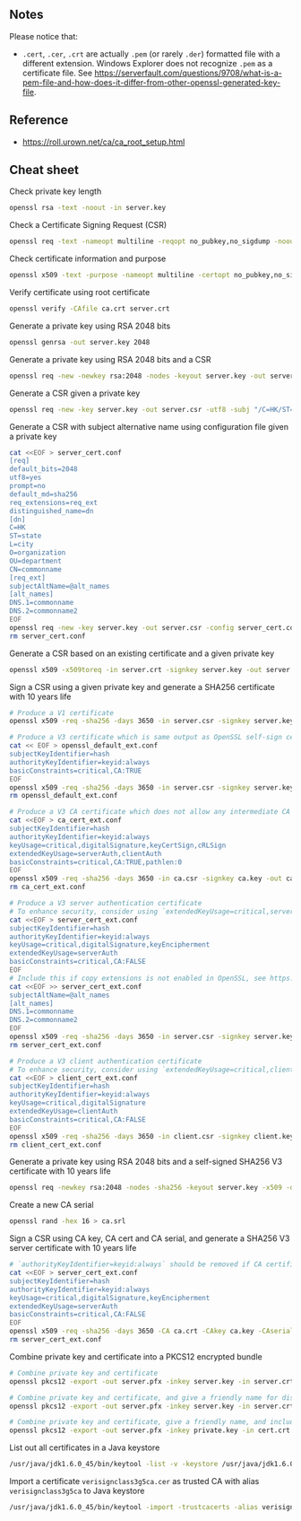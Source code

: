 ## Notes
Please notice that:
- `.cert`, `.cer`, `.crt` are actually `.pem` (or rarely `.der`) formatted file with a different extension. Windows Explorer does not recognize `.pem` as a certificate file. See https://serverfault.com/questions/9708/what-is-a-pem-file-and-how-does-it-differ-from-other-openssl-generated-key-file.

## Reference
- https://roll.urown.net/ca/ca_root_setup.html

## Cheat sheet

Check private key length
```sh
openssl rsa -text -noout -in server.key
```

Check a Certificate Signing Request (CSR)
```sh
openssl req -text -nameopt multiline -reqopt no_pubkey,no_sigdump -noout -verify -in server.csr
```

Check certificate information and purpose
```sh
openssl x509 -text -purpose -nameopt multiline -certopt no_pubkey,no_sigdump -noout -in server.crt
```

Verify certificate using root certificate
```sh
openssl verify -CAfile ca.crt server.crt
```

Generate a private key using RSA 2048 bits
```sh
openssl genrsa -out server.key 2048
```

Generate a private key using RSA 2048 bits and a CSR
```sh
openssl req -new -newkey rsa:2048 -nodes -keyout server.key -out server.csr -utf8 -subj "/C=HK/ST=state/L=city/O=organization/OU=department/CN=commonname"
```

Generate a CSR given a private key
```sh
openssl req -new -key server.key -out server.csr -utf8 -subj "/C=HK/ST=state/L=city/O=organization/OU=department/CN=commonname"
```

Generate a CSR with subject alternative name using configuration file given a private key
```sh
cat <<EOF > server_cert.conf
[req]
default_bits=2048
utf8=yes
prompt=no
default_md=sha256
req_extensions=req_ext
distinguished_name=dn
[dn]
C=HK
ST=state
L=city
O=organization
OU=department
CN=commonname
[req_ext]
subjectAltName=@alt_names
[alt_names]
DNS.1=commonname
DNS.2=commonname2
EOF
openssl req -new -key server.key -out server.csr -config server_cert.conf
rm server_cert.conf
```

Generate a CSR based on an existing certificate and a given private key
```sh
openssl x509 -x509toreq -in server.crt -signkey server.key -out server.csr
```

Sign a CSR using a given private key and generate a SHA256 certificate with 10 years life
```sh
# Produce a V1 certificate
openssl x509 -req -sha256 -days 3650 -in server.csr -signkey server.key -out server.crt

# Produce a V3 certificate which is same output as OpenSSL self-sign certificate using command `openssl req`
cat << EOF > openssl_default_ext.conf
subjectKeyIdentifier=hash
authorityKeyIdentifier=keyid:always
basicConstraints=critical,CA:TRUE
EOF
openssl x509 -req -sha256 -days 3650 -in server.csr -signkey server.key -out server.crt -extfile openssl_default_ext.conf
rm openssl_default_ext.conf

# Produce a V3 CA certificate which does not allow any intermediate CA
cat <<EOF > ca_cert_ext.conf
subjectKeyIdentifier=hash
authorityKeyIdentifier=keyid:always
keyUsage=critical,digitalSignature,keyCertSign,cRLSign
extendedKeyUsage=serverAuth,clientAuth
basicConstraints=critical,CA:TRUE,pathlen:0
EOF
openssl x509 -req -sha256 -days 3650 -in ca.csr -signkey ca.key -out ca.crt -extfile ca_cert_ext.conf
rm ca_cert_ext.conf

# Produce a V3 server authentication certificate
# To enhance security, consider using `extendedKeyUsage=critical,serverAuth`
cat <<EOF > server_cert_ext.conf
subjectKeyIdentifier=hash
authorityKeyIdentifier=keyid:always
keyUsage=critical,digitalSignature,keyEncipherment
extendedKeyUsage=serverAuth
basicConstraints=critical,CA:FALSE
EOF
# Include this if copy extensions is not enabled in OpenSSL, see https://stackoverflow.com/questions/21488845/how-can-i-generate-a-self-signed-certificate-with-subjectaltname-using-openssl
cat <<EOF >> server_cert_ext.conf
subjectAltName=@alt_names
[alt_names]
DNS.1=commonname
DNS.2=commonname2
EOF
openssl x509 -req -sha256 -days 3650 -in server.csr -signkey server.key -out server.crt -extfile server_cert_ext.conf
rm server_cert_ext.conf

# Produce a V3 client authentication certificate
# To enhance security, consider using `extendedKeyUsage=critical,clientAuth`
cat <<EOF > client_cert_ext.conf
subjectKeyIdentifier=hash
authorityKeyIdentifier=keyid:always
keyUsage=critical,digitalSignature
extendedKeyUsage=clientAuth
basicConstraints=critical,CA:FALSE
EOF
openssl x509 -req -sha256 -days 3650 -in client.csr -signkey client.key -out client.crt -extfile client_cert_ext.conf
rm client_cert_ext.conf
```

Generate a private key using RSA 2048 bits and a self-signed SHA256 V3 certificate with 10 years life
```sh
openssl req -newkey rsa:2048 -nodes -sha256 -keyout server.key -x509 -days 3650 -out server.crt -utf8 -subj "/C=HK/ST=state/L=city/O=organization/OU=department/CN=commonname"
```

Create a new CA serial
```sh
openssl rand -hex 16 > ca.srl
```

Sign a CSR using CA key, CA cert and CA serial, and generate a SHA256 V3 server certificate with 10 years life
```sh
# `authorityKeyIdentifier=keyid:always` should be removed if CA certificate does not contain `subjectKeyIdentifier`
cat <<EOF > server_cert_ext.conf
subjectKeyIdentifier=hash
authorityKeyIdentifier=keyid:always
keyUsage=critical,digitalSignature,keyEncipherment
extendedKeyUsage=serverAuth
basicConstraints=critical,CA:FALSE
EOF
openssl x509 -req -sha256 -days 3650 -CA ca.crt -CAkey ca.key -CAserial ca.srl -in server.csr -out server.crt -extfile server_cert_ext.conf
rm server_cert_ext.conf
```

Combine private key and certificate into a PKCS12 encrypted bundle
```sh
# Combine private key and certificate
openssl pkcs12 -export -out server.pfx -inkey server.key -in server.crt

# Combine private key and certificate, and give a friendly name for display during import
openssl pkcs12 -export -out server.pfx -inkey server.key -in server.crt -name "friendlyname"

# Combine private key and certificate, give a friendly name, and include additional certificates such as intermediate certificates or root certificate
openssl pkcs12 -export -out server.pfx -inkey private.key -in cert.crt -certfile inter_certs.crt -name "friendlyname"
```

List out all certificates in a Java keystore
```sh
/usr/java/jdk1.6.0_45/bin/keytool -list -v -keystore /usr/java/jdk1.6.0_45/jre/lib/security/cacerts
```

Import a certificate `verisignclass3g5ca.cer` as trusted CA with alias `verisignclass3g5ca` to Java keystore
```sh
/usr/java/jdk1.6.0_45/bin/keytool -import -trustcacerts -alias verisignclass3g5ca -file /root/ca-cert-import/verisignclass3g5ca.cer -keystore /usr/java/jdk1.6.0_45/jre/lib/security/cacerts
```
